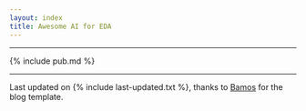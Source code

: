 ```yaml
---
layout: index
title: Awesome AI for EDA
---
```


---

{% include pub.md %}

---

Last updated on {% include last-updated.txt %}, thanks to [Bamos](https://bamos.github.io/) for the blog template.
